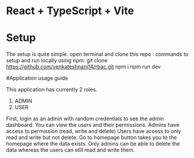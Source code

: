 # React + TypeScript + Vite

# Setup
The setup is quite simple.
open terminal and clone this repo : 
commands to setup and run locally using npm: 
git clone https://github.com/venkateshnani14/rbac.git
npm i
npm run dev

#Application usage guide

This application has currently 2 roles. 
1. ADMIN
2. USER

First, login as an admin with random credentials to see the admin dashboard.
You can view the users and their permissions.
Admins have access to permission (read, write and delete) 
Users have access to only read and write but not delete.
Go to homepage button takes you to the homepage where the data exists.
Only admins can be able to delete the data whereas the users can still read and write them.

